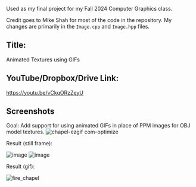 Used as my final project for my Fall 2024 Computer Graphics class. 

Credit goes to Mike Shah for most of the code in the repository. My changes are primarily in the `Image.cpp` and `Image.hpp` files.

## Title: 

Animated Textures using GIFs

## YouTube/Dropbox/Drive Link: 

https://youtu.be/vCkqORzZeyU

## Screenshots

Goal: Add support for using animated GIFs in place of PPM images for OBJ model textures.
![chapel-ezgif com-optimize](https://github.com/user-attachments/assets/6e7c0dc5-cd10-4083-b548-f6d4b2bc3b17)

Result (still frame):

![image](https://github.com/user-attachments/assets/be7905d5-87cd-4a79-9f65-6567523ad406)
![image](https://github.com/user-attachments/assets/6c906e8a-1707-4a05-937f-5389b1c3728e)


Result (gif):

![fire_chapel](https://github.com/user-attachments/assets/0ed8a3ff-c519-45e8-8d3b-a272e604a449)
